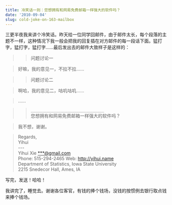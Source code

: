 ```yaml
---
title: 冷笑话一则：您想拥有和网易免费邮箱一样强大的软件吗？
date: '2010-09-04'
slug: cold-joke-on-163-mailbox
---
```


三更半夜我来讲个冷笑话。昨天给一位同学回邮件，由于邮件太长，每个段落的主题不一样，这种情况下我一般会把我的回复插在对方邮件的每一段话下面。猛打字，猛打字，猛打字……最后发出去的邮件大致样子是这样的：

> > 问题讨论一

> 好嘛，我的意见一，不拉不拉……

> > 问题讨论二

> 啊哈，我的意见二，咕叽咕叽……

> ……

> > `________________________________`  
> 您想拥有和网易免费邮箱一样强大的软件吗？

> 我不想，谢谢。

> Regards,  
Yihui  
\-\-\-  
Yihui Xie <***@gmail.com>  
Phone: 515-294-2465 Web: http://yihui.name  
Department of Statistics, Iowa State University  
2215 Snedecor Hall, Ames, IA

写完，发送！哈哈！

我讲完了，睡觉去。谢谢各位客官，有钱的捧个钱场，没钱的按惯例去银行取点钱来捧个钱场。

